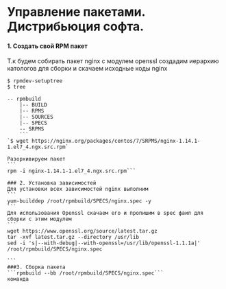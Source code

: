 

# Управление пакетами. Дистрибьюция софта.

#### 1. Создать свой RPM пакет
Т.к будем собирать пакет nginx c модулем openssl создадим иерархию катологов для сборки и скачаем исходные коды nginx
````
$ rpmdev-setuptree
$ tree

-- rpmbuild
    |-- BUILD
    |-- RPMS
    |-- SOURCES
    |-- SPECS
    -- SRPMS
    ```
`$ wget https://nginx.org/packages/centos/7/SRPMS/nginx-1.14.1-1.el7_4.ngx.src.rpm`

Разорхивируем пакет
```
rpm -i nginx-1.14.1-1.el7_4.ngx.src.rpm```

### 2. Установка зависимостей
Для установки всех зависимостей nginx выполним
```
yum-builddep /root/rpmbuild/SPECS/nginx.spec -y
```
Для использования Openssl скачаем его и пропишим в spec фаил для сборки с этим модулем
```
wget https://www.openssl.org/source/latest.tar.gz
tar -xvf latest.tar.gz --directory /usr/lib
sed -i 's|--with-debug|--with-openssl=/usr/lib/openssl-1.1.1a|' /root/rpmbuild/SPECS/nginx.spec

```
###3. Сборка пакета
```rpmbuild --bb /root/rpmbuild/SPECS/nginx.spec```
команда
